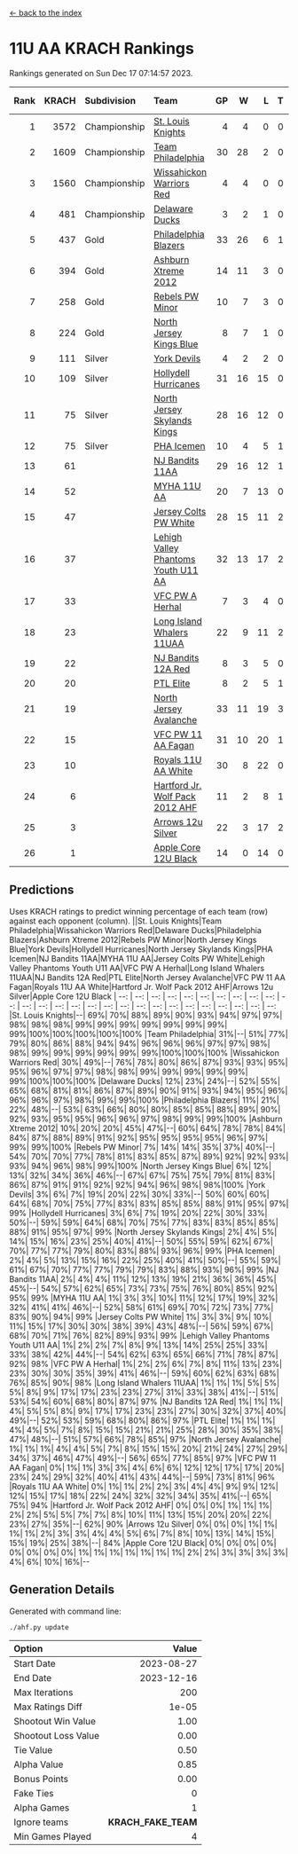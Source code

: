 [<- back to the index](readme.md)
# 11U AA KRACH Rankings
Rankings generated on Sun Dec 17 07:14:57 2023.

Rank|KRACH|Subdivision|Team|GP|W|L|T|OTW|OTL|SoS|Exp Wins|Win Diff
---:|---:|:---|:---|---:|---:|---:|---:|---:|---:|---:|---:|---:
1|3572|Championship|[St. Louis Knights](https://gamesheetstats.com/seasons/3659/teams/143319/schedule)|4|4|0|0|0|0|118|4.8|-0.0
2|1609|Championship|[Team Philadelphia](https://gamesheetstats.com/seasons/3659/teams/140788/schedule)|30|28|2|0|1|0|132|28.9|0.0
3|1560|Championship|[Wissahickon Warriors Red](https://gamesheetstats.com/seasons/3659/teams/140468/schedule)|4|4|0|0|1|0|50|4.8|-0.0
4|481|Championship|[Delaware Ducks](https://gamesheetstats.com/seasons/3659/teams/140453/schedule)|3|2|1|0|0|0|458|2.9|0.0
5|437|Gold|[Philadelphia Blazers](https://gamesheetstats.com/seasons/3659/teams/140785/schedule)|33|26|6|1|0|1|306|27.3|-0.0
6|394|Gold|[Ashburn Xtreme 2012](https://gamesheetstats.com/seasons/3659/teams/140775/schedule)|14|11|3|0|1|0|275|11.9|0.0
7|258|Gold|[Rebels PW Minor](https://gamesheetstats.com/seasons/3659/teams/140786/schedule)|10|7|3|0|0|0|257|7.9|0.0
8|224|Gold|[North Jersey Kings Blue](https://gamesheetstats.com/seasons/3659/teams/140459/schedule)|8|7|1|0|0|0|35|7.9|0.0
9|111|Silver|[York Devils](https://gamesheetstats.com/seasons/3659/teams/140469/schedule)|4|2|2|0|1|0|651|2.9|0.0
10|109|Silver|[Hollydell Hurricanes](https://gamesheetstats.com/seasons/3659/teams/140777/schedule)|31|16|15|0|1|2|471|16.9|0.0
11|75|Silver|[North Jersey Skylands Kings](https://gamesheetstats.com/seasons/3659/teams/140784/schedule)|28|16|12|0|2|2|196|16.9|0.0
12|75|Silver|[PHA Icemen](https://gamesheetstats.com/seasons/3659/teams/143313/schedule)|10|4|5|1|1|0|261|5.4|0.0
13|61||[NJ Bandits 11AA](https://gamesheetstats.com/seasons/3659/teams/140782/schedule)|29|16|12|1|0|2|140|17.4|0.0
14|52||[MYHA 11U AA](https://gamesheetstats.com/seasons/3659/teams/140781/schedule)|20|7|13|0|0|0|377|7.9|0.0
15|47||[Jersey Colts PW White](https://gamesheetstats.com/seasons/3659/teams/140778/schedule)|28|15|11|2|2|0|114|16.9|0.0
16|37||[Lehigh Valley Phantoms Youth U11 AA](https://gamesheetstats.com/seasons/3659/teams/140779/schedule)|32|13|17|2|1|1|301|14.9|0.0
17|33||[VFC PW A Herhal](https://gamesheetstats.com/seasons/3659/teams/140467/schedule)|7|3|4|0|1|1|95|3.9|0.0
18|23||[Long Island Whalers 11UAA](https://gamesheetstats.com/seasons/3659/teams/140780/schedule)|22|9|11|2|0|1|63|10.9|0.0
19|22||[NJ Bandits 12A Red](https://gamesheetstats.com/seasons/3659/teams/140458/schedule)|8|3|5|0|0|0|39|3.9|0.0
20|20||[PTL Elite](https://gamesheetstats.com/seasons/3659/teams/140462/schedule)|8|2|5|1|0|0|45|3.4|0.0
21|19||[North Jersey Avalanche](https://gamesheetstats.com/seasons/3659/teams/140783/schedule)|33|11|19|3|1|4|159|13.4|0.0
22|15||[VFC PW 11 AA Fagan](https://gamesheetstats.com/seasons/3659/teams/140789/schedule)|31|10|20|1|3|1|208|11.4|0.0
23|10||[Royals 11U AA White](https://gamesheetstats.com/seasons/3659/teams/140787/schedule)|30|8|22|0|1|0|251|8.9|0.0
24|6||[Hartford Jr. Wolf Pack 2012 AHF](https://gamesheetstats.com/seasons/3659/teams/140776/schedule)|11|2|8|1|0|0|37|3.4|0.0
25|3||[Arrows 12u Silver](https://gamesheetstats.com/seasons/3659/teams/140774/schedule)|22|3|17|2|0|1|57|4.9|0.0
26|1||[Apple Core 12U Black](https://gamesheetstats.com/seasons/3659/teams/140773/schedule)|14|0|14|0|0|0|305|0.9|0.0

## Predictions
Uses KRACH ratings to predict winning percentage of each team (row) against each opponent (column).
||St. Louis Knights|Team Philadelphia|Wissahickon Warriors Red|Delaware Ducks|Philadelphia Blazers|Ashburn Xtreme 2012|Rebels PW Minor|North Jersey Kings Blue|York Devils|Hollydell Hurricanes|North Jersey Skylands Kings|PHA Icemen|NJ Bandits 11AA|MYHA 11U AA|Jersey Colts PW White|Lehigh Valley Phantoms Youth U11 AA|VFC PW A Herhal|Long Island Whalers 11UAA|NJ Bandits 12A Red|PTL Elite|North Jersey Avalanche|VFC PW 11 AA Fagan|Royals 11U AA White|Hartford Jr. Wolf Pack 2012 AHF|Arrows 12u Silver|Apple Core 12U Black
| --: | --: | --: | --: | --: | --: | --: | --: | --: | --: | --: | --: | --: | --: | --: | --: | --: | --: | --: | --: | --: | --: | --: | --: | --: | --: | --: 
|St. Louis Knights|--| 69%| 70%| 88%| 89%| 90%| 93%| 94%| 97%| 97%| 98%| 98%| 98%| 99%| 99%| 99%| 99%| 99%| 99%| 99%| 99%|100%|100%|100%|100%|100%
|Team Philadelphia| 31%|--| 51%| 77%| 79%| 80%| 86%| 88%| 94%| 94%| 96%| 96%| 96%| 97%| 97%| 98%| 98%| 99%| 99%| 99%| 99%| 99%| 99%|100%|100%|100%
|Wissahickon Warriors Red| 30%| 49%|--| 76%| 78%| 80%| 86%| 87%| 93%| 93%| 95%| 95%| 96%| 97%| 97%| 98%| 98%| 99%| 99%| 99%| 99%| 99%| 99%|100%|100%|100%
|Delaware Ducks| 12%| 23%| 24%|--| 52%| 55%| 65%| 68%| 81%| 81%| 86%| 87%| 89%| 90%| 91%| 93%| 94%| 95%| 96%| 96%| 96%| 97%| 98%| 99%| 99%|100%
|Philadelphia Blazers| 11%| 21%| 22%| 48%|--| 53%| 63%| 66%| 80%| 80%| 85%| 85%| 88%| 89%| 90%| 92%| 93%| 95%| 95%| 96%| 96%| 97%| 98%| 99%| 99%|100%
|Ashburn Xtreme 2012| 10%| 20%| 20%| 45%| 47%|--| 60%| 64%| 78%| 78%| 84%| 84%| 87%| 88%| 89%| 91%| 92%| 95%| 95%| 95%| 95%| 96%| 97%| 99%| 99%|100%
|Rebels PW Minor|  7%| 14%| 14%| 35%| 37%| 40%|--| 54%| 70%| 70%| 77%| 78%| 81%| 83%| 85%| 87%| 89%| 92%| 92%| 93%| 93%| 94%| 96%| 98%| 99%|100%
|North Jersey Kings Blue|  6%| 12%| 13%| 32%| 34%| 36%| 46%|--| 67%| 67%| 75%| 75%| 79%| 81%| 83%| 86%| 87%| 91%| 91%| 92%| 92%| 94%| 96%| 98%| 98%|100%
|York Devils|  3%|  6%|  7%| 19%| 20%| 22%| 30%| 33%|--| 50%| 60%| 60%| 64%| 68%| 70%| 75%| 77%| 83%| 83%| 85%| 85%| 88%| 91%| 95%| 97%| 99%
|Hollydell Hurricanes|  3%|  6%|  7%| 19%| 20%| 22%| 30%| 33%| 50%|--| 59%| 59%| 64%| 68%| 70%| 75%| 77%| 83%| 83%| 85%| 85%| 88%| 91%| 95%| 97%| 99%
|North Jersey Skylands Kings|  2%|  4%|  5%| 14%| 15%| 16%| 23%| 25%| 40%| 41%|--| 50%| 55%| 59%| 62%| 67%| 70%| 77%| 77%| 79%| 80%| 83%| 88%| 93%| 96%| 99%
|PHA Icemen|  2%|  4%|  5%| 13%| 15%| 16%| 22%| 25%| 40%| 41%| 50%|--| 55%| 59%| 61%| 67%| 70%| 77%| 77%| 79%| 79%| 83%| 88%| 93%| 96%| 99%
|NJ Bandits 11AA|  2%|  4%|  4%| 11%| 12%| 13%| 19%| 21%| 36%| 36%| 45%| 45%|--| 54%| 57%| 62%| 65%| 73%| 73%| 75%| 76%| 80%| 85%| 92%| 95%| 99%
|MYHA 11U AA|  1%|  3%|  3%| 10%| 11%| 12%| 17%| 19%| 32%| 32%| 41%| 41%| 46%|--| 52%| 58%| 61%| 69%| 70%| 72%| 73%| 77%| 83%| 90%| 94%| 99%
|Jersey Colts PW White|  1%|  3%|  3%|  9%| 10%| 11%| 15%| 17%| 30%| 30%| 38%| 39%| 43%| 48%|--| 56%| 59%| 67%| 68%| 70%| 71%| 76%| 82%| 89%| 93%| 99%
|Lehigh Valley Phantoms Youth U11 AA|  1%|  2%|  2%|  7%|  8%|  9%| 13%| 14%| 25%| 25%| 33%| 33%| 38%| 42%| 44%|--| 54%| 62%| 63%| 65%| 66%| 71%| 78%| 87%| 92%| 98%
|VFC PW A Herhal|  1%|  2%|  2%|  6%|  7%|  8%| 11%| 13%| 23%| 23%| 30%| 30%| 35%| 39%| 41%| 46%|--| 59%| 60%| 62%| 63%| 68%| 76%| 85%| 90%| 98%
|Long Island Whalers 11UAA|  1%|  1%|  1%|  5%|  5%|  5%|  8%|  9%| 17%| 17%| 23%| 23%| 27%| 31%| 33%| 38%| 41%|--| 51%| 53%| 54%| 60%| 68%| 80%| 87%| 97%
|NJ Bandits 12A Red|  1%|  1%|  1%|  4%|  5%|  5%|  8%|  9%| 17%| 17%| 23%| 23%| 27%| 30%| 32%| 37%| 40%| 49%|--| 52%| 53%| 59%| 68%| 80%| 86%| 97%
|PTL Elite|  1%|  1%|  1%|  4%|  4%|  5%|  7%|  8%| 15%| 15%| 21%| 21%| 25%| 28%| 30%| 35%| 38%| 47%| 48%|--| 51%| 57%| 66%| 78%| 85%| 97%
|North Jersey Avalanche|  1%|  1%|  1%|  4%|  4%|  5%|  7%|  8%| 15%| 15%| 20%| 21%| 24%| 27%| 29%| 34%| 37%| 46%| 47%| 49%|--| 56%| 65%| 77%| 85%| 97%
|VFC PW 11 AA Fagan|  0%|  1%|  1%|  3%|  3%|  4%|  6%|  6%| 12%| 12%| 17%| 17%| 20%| 23%| 24%| 29%| 32%| 40%| 41%| 43%| 44%|--| 59%| 73%| 81%| 96%
|Royals 11U AA White|  0%|  1%|  1%|  2%|  2%|  3%|  4%|  4%|  9%|  9%| 12%| 12%| 15%| 17%| 18%| 22%| 24%| 32%| 32%| 34%| 35%| 41%|--| 65%| 75%| 94%
|Hartford Jr. Wolf Pack 2012 AHF|  0%|  0%|  0%|  1%|  1%|  1%|  2%|  2%|  5%|  5%|  7%|  7%|  8%| 10%| 11%| 13%| 15%| 20%| 20%| 22%| 23%| 27%| 35%|--| 62%| 90%
|Arrows 12u Silver|  0%|  0%|  0%|  1%|  1%|  1%|  1%|  2%|  3%|  3%|  4%|  4%|  5%|  6%|  7%|  8%| 10%| 13%| 14%| 15%| 15%| 19%| 25%| 38%|--| 84%
|Apple Core 12U Black|  0%|  0%|  0%|  0%|  0%|  0%|  0%|  0%|  1%|  1%|  1%|  1%|  1%|  1%|  1%|  2%|  2%|  3%|  3%|  3%|  3%|  4%|  6%| 10%| 16%|--

## Generation Details

Generated with command line:
```
./ahf.py update
```

| Option | Value |
| :----- | ----: |
| Start Date | 2023-08-27 |
| End Date | 2023-12-16 |
| Max Iterations | 200 |
| Max Ratings Diff | 1e-05 |
| Shootout Win Value | 1.00 |
| Shootout Loss Value | 0.00 |
| Tie Value | 0.50 |
| Alpha Value | 0.85 |
| Bonus Points | 0.00 |
| Fake Ties | 0 |
| Alpha Games | 1 |
| Ignore teams | __KRACH_FAKE_TEAM__ |
| Min Games Played | 4 |

